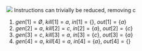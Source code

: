 ![](Pasted%20image%2020240417194739.png)
Instructions can trivially be reduced, removing c
1. $gen[1]=Ø$, $kill[1]=a$, $in[1]=\{\}$, $out[1]=\{a\}$
2. $gen[2]=a$, $kill[2]=c$, $in[2]=\{a\}$, $out[2]=\{c\}$
3. $gen[3]=c$, $kill[3]=a$, $in[3]=\{c\}$, $out[3]=\{a\}$
4. $gen[4]=a$, $kill[4]=a$, $in[4]=\{a\}$, $out[4]=\{\}$
